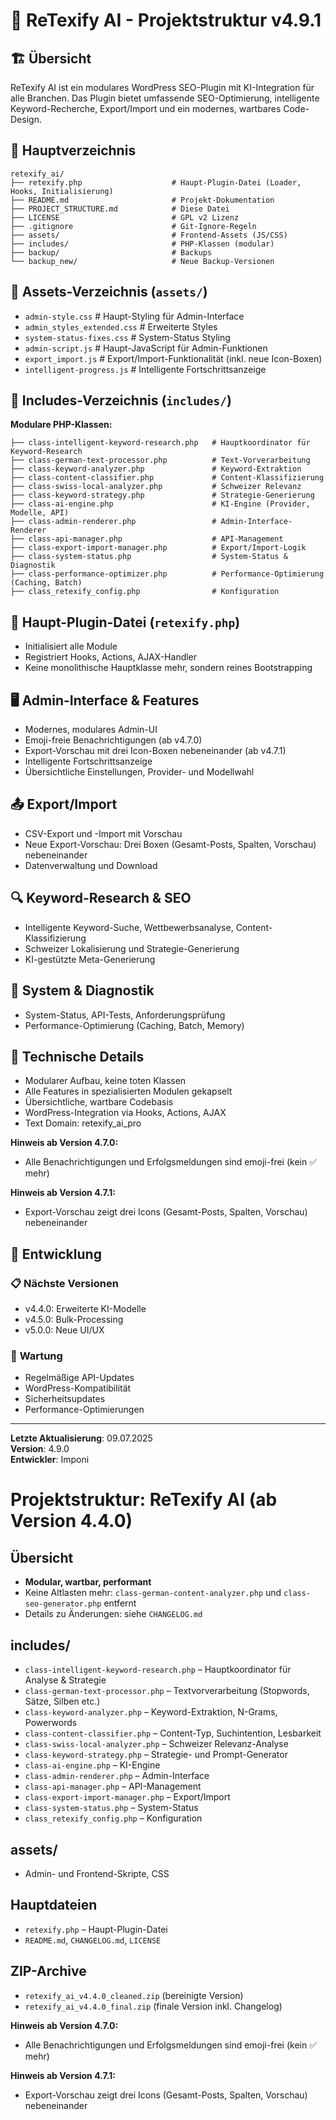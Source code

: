 # 📁 ReTexify AI - Projektstruktur v4.9.1

## 🏗️ **Übersicht**
ReTexify AI ist ein modulares WordPress SEO-Plugin mit KI-Integration für alle Branchen. Das Plugin bietet umfassende SEO-Optimierung, intelligente Keyword-Recherche, Export/Import und ein modernes, wartbares Code-Design.

## 📂 **Hauptverzeichnis**
```
retexify_ai/
├── retexify.php                    # Haupt-Plugin-Datei (Loader, Hooks, Initialisierung)
├── README.md                       # Projekt-Dokumentation
├── PROJECT_STRUCTURE.md            # Diese Datei
├── LICENSE                         # GPL v2 Lizenz
├── .gitignore                      # Git-Ignore-Regeln
├── assets/                         # Frontend-Assets (JS/CSS)
├── includes/                       # PHP-Klassen (modular)
├── backup/                         # Backups
└── backup_new/                     # Neue Backup-Versionen
```

## 🎨 **Assets-Verzeichnis** (`assets/`)
- `admin-style.css`                # Haupt-Styling für Admin-Interface
- `admin_styles_extended.css`      # Erweiterte Styles
- `system-status-fixes.css`        # System-Status Styling
- `admin-script.js`                # Haupt-JavaScript für Admin-Funktionen
- `export_import.js`               # Export/Import-Funktionalität (inkl. neue Icon-Boxen)
- `intelligent-progress.js`        # Intelligente Fortschrittsanzeige

## 🔧 **Includes-Verzeichnis** (`includes/`)
**Modulare PHP-Klassen:**
```
├── class-intelligent-keyword-research.php   # Hauptkoordinator für Keyword-Research
├── class-german-text-processor.php          # Text-Vorverarbeitung
├── class-keyword-analyzer.php               # Keyword-Extraktion
├── class-content-classifier.php             # Content-Klassifizierung
├── class-swiss-local-analyzer.php           # Schweizer Relevanz
├── class-keyword-strategy.php               # Strategie-Generierung
├── class-ai-engine.php                      # KI-Engine (Provider, Modelle, API)
├── class-admin-renderer.php                 # Admin-Interface-Renderer
├── class-api-manager.php                    # API-Management
├── class-export-import-manager.php          # Export/Import-Logik
├── class-system-status.php                  # System-Status & Diagnostik
├── class-performance-optimizer.php          # Performance-Optimierung (Caching, Batch)
├── class_retexify_config.php                # Konfiguration
```

## 🚀 **Haupt-Plugin-Datei** (`retexify.php`)
- Initialisiert alle Module
- Registriert Hooks, Actions, AJAX-Handler
- Keine monolithische Hauptklasse mehr, sondern reines Bootstrapping

## 🖥️ **Admin-Interface & Features**
- Modernes, modulares Admin-UI
- Emoji-freie Benachrichtigungen (ab v4.7.0)
- Export-Vorschau mit drei Icon-Boxen nebeneinander (ab v4.7.1)
- Intelligente Fortschrittsanzeige
- Übersichtliche Einstellungen, Provider- und Modellwahl

## 📤 **Export/Import**
- CSV-Export und -Import mit Vorschau
- Neue Export-Vorschau: Drei Boxen (Gesamt-Posts, Spalten, Vorschau) nebeneinander
- Datenverwaltung und Download

## 🔍 **Keyword-Research & SEO**
- Intelligente Keyword-Suche, Wettbewerbsanalyse, Content-Klassifizierung
- Schweizer Lokalisierung und Strategie-Generierung
- KI-gestützte Meta-Generierung

## 🔧 **System & Diagnostik**
- System-Status, API-Tests, Anforderungsprüfung
- Performance-Optimierung (Caching, Batch, Memory)

## 📝 **Technische Details**
- Modularer Aufbau, keine toten Klassen
- Alle Features in spezialisierten Modulen gekapselt
- Übersichtliche, wartbare Codebasis
- WordPress-Integration via Hooks, Actions, AJAX
- Text Domain: retexify_ai_pro

**Hinweis ab Version 4.7.0:**
- Alle Benachrichtigungen und Erfolgsmeldungen sind emoji-frei (kein ✅ mehr)

**Hinweis ab Version 4.7.1:**
- Export-Vorschau zeigt drei Icons (Gesamt-Posts, Spalten, Vorschau) nebeneinander

## 🚀 **Entwicklung**

### 📋 **Nächste Versionen**
- v4.4.0: Erweiterte KI-Modelle
- v4.5.0: Bulk-Processing
- v5.0.0: Neue UI/UX

### 🔧 **Wartung**
- Regelmäßige API-Updates
- WordPress-Kompatibilität
- Sicherheitsupdates
- Performance-Optimierungen

---

**Letzte Aktualisierung**: 09.07.2025  
**Version**: 4.9.0  
**Entwickler**: Imponi 

# Projektstruktur: ReTexify AI (ab Version 4.4.0)

## Übersicht
- **Modular, wartbar, performant**
- Keine Altlasten mehr: `class-german-content-analyzer.php` und `class-seo-generator.php` entfernt
- Details zu Änderungen: siehe `CHANGELOG.md`

## includes/
- `class-intelligent-keyword-research.php` – Hauptkoordinator für Analyse & Strategie
- `class-german-text-processor.php` – Textvorverarbeitung (Stopwords, Sätze, Silben etc.)
- `class-keyword-analyzer.php` – Keyword-Extraktion, N-Grams, Powerwords
- `class-content-classifier.php` – Content-Typ, Suchintention, Lesbarkeit
- `class-swiss-local-analyzer.php` – Schweizer Relevanz-Analyse
- `class-keyword-strategy.php` – Strategie- und Prompt-Generator
- `class-ai-engine.php` – KI-Engine
- `class-admin-renderer.php` – Admin-Interface
- `class-api-manager.php` – API-Management
- `class-export-import-manager.php` – Export/Import
- `class-system-status.php` – System-Status
- `class_retexify_config.php` – Konfiguration

## assets/
- Admin- und Frontend-Skripte, CSS

## Hauptdateien
- `retexify.php` – Haupt-Plugin-Datei
- `README.md`, `CHANGELOG.md`, `LICENSE`

## ZIP-Archive
- `retexify_ai_v4.4.0_cleaned.zip` (bereinigte Version)
- `retexify_ai_v4.4.0_final.zip` (finale Version inkl. Changelog)

**Hinweis ab Version 4.7.0:**
- Alle Benachrichtigungen und Erfolgsmeldungen sind emoji-frei (kein ✅ mehr)

**Hinweis ab Version 4.7.1:**
- Export-Vorschau zeigt drei Icons (Gesamt-Posts, Spalten, Vorschau) nebeneinander 